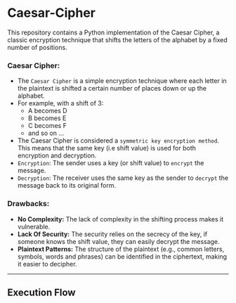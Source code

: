 # Caesar-Cipher
This repository contains a Python implementation of the Caesar Cipher, a classic encryption technique that shifts the letters of the alphabet by a fixed number of positions.

### Caesar Cipher:
  - The `Caesar Cipher` is a simple encryption technique where each letter in the plaintext is shifted a certain number of places down or up the alphabet.
  - For example, with a shift of 3:
    - A becomes D
    - B becomes E
    - C becomes F
    - and so on ...    
  - The Caesar Cipher is considered a `symmetric key encryption method`. This means that the same key (i.e shift value) is used for both encryption and decryption.
  - `Encryption`: The sender uses a key (or shift value) to `encrypt` the message.
  - `Decryption`: The receiver uses the same key as the sender to `decrypt` the message back to its original form.

### Drawbacks:
  - **No Complexity:** The lack of complexity in the shifting process makes it vulnerable.
  - **Lack Of Security:** The security relies on the secrecy of the key, if someone knows the shift value, they can easily decrypt the message.
  - **Plaintext Patterns:** The structure of the plaintext (e.g., common letters, symbols, words and phrases) can be identified in the ciphertext, making it easier to decipher.

---

## Execution Flow





